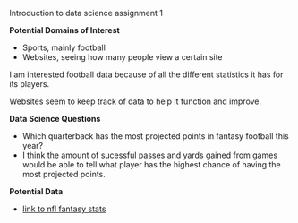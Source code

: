 Introduction to data science assignment 1

**Potential Domains of Interest**
- Sports, mainly football
- Websites, seeing how many people view a certain site

I am interested football data because of all the different statistics it has for its players.

Websites seem to keep track of data to help it function and improve.


**Data Science Questions**
- Which quarterback has the most projected points in fantasy football this year?
- I think the amount of sucessful passes and yards gained from games would be able to tell what player has the highest chance of having the most projected points.

**Potential Data**
- [link to nfl fantasy stats](https://fantasy.nfl.com/research/scoringleaders?position=1#researchScoringLeaders=researchScoringLeaders%2C%2Fresearch%2Fscoringleaders%253Fposition%253D1%2526sort%253Dpts%2526statCategory%253Dstats%2526statSeason%253D2020%2526statType%253DseasonStats%2Creplace)
